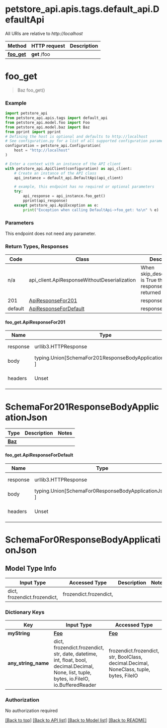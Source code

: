 <a name="__pageTop"></a>
# petstore_api.apis.tags.default_api.DefaultApi

All URIs are relative to *http://localhost*

Method | HTTP request | Description
------------- | ------------- | -------------
[**foo_get**](#foo_get) | **get** /foo | 

# **foo_get**
<a name="foo_get"></a>
> Baz foo_get()



### Example

```python
import petstore_api
from petstore_api.apis.tags import default_api
from petstore_api.model.foo import Foo
from petstore_api.model.baz import Baz
from pprint import pprint
# Defining the host is optional and defaults to http://localhost
# See configuration.py for a list of all supported configuration parameters.
configuration = petstore_api.Configuration(
    host = "http://localhost"
)

# Enter a context with an instance of the API client
with petstore_api.ApiClient(configuration) as api_client:
    # Create an instance of the API class
    api_instance = default_api.DefaultApi(api_client)

    # example, this endpoint has no required or optional parameters
    try:
        api_response = api_instance.foo_get()
        pprint(api_response)
    except petstore_api.ApiException as e:
        print("Exception when calling DefaultApi->foo_get: %s\n" % e)
```
### Parameters
This endpoint does not need any parameter.

### Return Types, Responses

Code | Class | Description
------------- | ------------- | -------------
n/a | api_client.ApiResponseWithoutDeserialization | When skip_deserialization is True this response is returned
201 | [ApiResponseFor201](#foo_get.ApiResponseFor201) | response201
default | [ApiResponseForDefault](#foo_get.ApiResponseForDefault) | response

#### foo_get.ApiResponseFor201
Name | Type | Description  | Notes
------------- | ------------- | ------------- | -------------
response | urllib3.HTTPResponse | Raw response |
body | typing.Union[SchemaFor201ResponseBodyApplicationJson, ] |  |
headers | Unset | headers were not defined |

# SchemaFor201ResponseBodyApplicationJson
Type | Description  | Notes
------------- | ------------- | -------------
[**Baz**](../../models/Baz.md) |  | 


#### foo_get.ApiResponseForDefault
Name | Type | Description  | Notes
------------- | ------------- | ------------- | -------------
response | urllib3.HTTPResponse | Raw response |
body | typing.Union[SchemaFor0ResponseBodyApplicationJson, ] |  |
headers | Unset | headers were not defined |

# SchemaFor0ResponseBodyApplicationJson

## Model Type Info
Input Type | Accessed Type | Description | Notes
------------ | ------------- | ------------- | -------------
dict, frozendict.frozendict,  | frozendict.frozendict,  |  | 

### Dictionary Keys
Key | Input Type | Accessed Type | Description | Notes
------------ | ------------- | ------------- | ------------- | -------------
**myString** | [**Foo**]({{complexTypePrefix}}Foo.md) | [**Foo**]({{complexTypePrefix}}Foo.md) |  | [optional] 
**any_string_name** | dict, frozendict.frozendict, str, date, datetime, int, float, bool, decimal.Decimal, None, list, tuple, bytes, io.FileIO, io.BufferedReader | frozendict.frozendict, str, BoolClass, decimal.Decimal, NoneClass, tuple, bytes, FileIO | any string name can be used but the value must be the correct type | [optional]

### Authorization

No authorization required

[[Back to top]](#__pageTop) [[Back to API list]](../../../README.md#documentation-for-api-endpoints) [[Back to Model list]](../../../README.md#documentation-for-models) [[Back to README]](../../../README.md)

